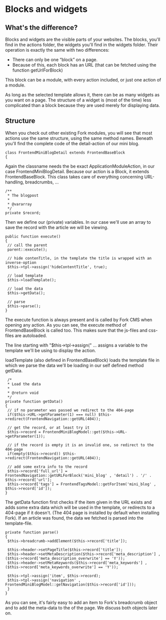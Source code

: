 # Blocks and widgets

## What's the difference?

Blocks and widgets are the visible parts of your websites. The blocks, you'll find in the actions folder, the widgets you'll find in the widgets folder. Their operation is exactly the same with two differences:

* There can only be one “block” on a page.
* Because of this, each block has an URL (that can be fetched using the function getUrlForBlock)

This block can be a module, with every action included, or just one action of a module.

As long as the selected template allows it, there can be as many widgets as you want on a page. The structure of a widget is (most of the time) less complicated than a block because they are used merely for displaying data.

## Structure

When you check out other existing Fork modules, you will see that most actions use the same structure, using the same method names. Beneath you'll find the complete code of the detail-action of our mini blog.

```
class FrontendMiniBlogDetail extends FrontendBaseBlock
{
```

Again the classname needs the be exact ApplicationModuleAction, in our case FrontendMiniBlogDetail. Because our action is a Block, it extends FrontendBaseBlock. This class takes care of everything concerning URL-handling, breadcrumbs, ...

```
/** 
 * The blogpost 
 * 
 * @vararray 
 */ 
private $record; 
```

Then we define our (private) variables. In our case we'll use an array to save the record with the article we will be viewing.

```
public function execute()
{
 // call the parent 
 parent::execute();

 // hide contenTitle, in the template the title is wrapped with an inverse-option
 $this->tpl->assign('hideContentTitle', true); 

 // load template 
 $this->loadTemplate(); 

 // load the data 
 $this->getData(); 

 // parse 
 $this->parse(); 
}
```

The execute function is always present and is called by Fork CMS when opening any action. As you can see, the execute method of FrontendBaseBlock is called too. This makes sure that the js-files and css-files are autoloaded.

The line starting with "$this->tpl->assign(" ... assigns a variable to the template we'll be using to display the action.

loadTemplate (also defined in FrontendBaseBlock) loads the template file in which we parse the data we'll be loading in our self defined method getData.

```
 /*
 * Load the data
 *
 * @return void
 */
private function getData()
{
 // if no parameter was passed we redirect to the 404-page
 if($this->URL->getParameter(1) === null) $this->redirect(FrontendNavigation::getURL(404));

 // get the record, or at least try it
 $this->record = FrontendMiniBlogModel::get($this->URL->getParameter(1));

 // if the record is empty it is an invalid one, so redirect to the 404-page
 if(empty($this->record)) $this->redirect(FrontendNavigation::getURL(404));

 // add some extra info to the record
 $this->record['full_url'] = FrontendNavigation::getURLForBlock('mini_blog' , 'detail') . '/' . $this->record['url'];
 $this->record['tags'] = FrontendTagsModel::getForItem('mini_blog' , $this->record['id']);
} 
```

The getData function first checks if the item given in the URL exists and adds some extra data which will be used in the template, or redirects to a 404-page if it doesn't. (The 404 page is installed by default when installing Fork).
If an article was found, the data we fetched is parsed into the template-file.

```
private function parse()
{
 $this->breadcrumb->addElement($this->record['title']);

 $this->header->setPageTitle($this->record['title']);
 $this->header->setMetaDescription($this->record['meta_description'] , ($this->record['meta_description_overwrite'] == 'Y'));
 $this->header->setMetaKeywords($this->record['meta_keywords'] , ($this->record['meta_keywords_overwrite'] == 'Y'));

 $this->tpl->assign('item', $this->record);
 $this->tpl->assign('navigation' , FrontendMiniBlogModel::getNavigation($this->record['id']));
 }
}
```

As you can see, it's fairly easy to add an item to Fork's breadcrumb object and to add the meta-data to the <head> of the page. We discuss both objects later on.